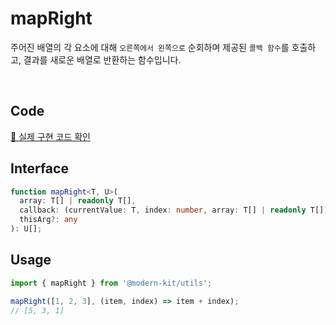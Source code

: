 # mapRight 

주어진 배열의 각 요소에 대해 `오른쪽에서 왼쪽으로` 순회하며 제공된 `콜백 함수`를 호출하고, 결과를 새로운 배열로 반환하는 함수입니다.

<br />

## Code 

[🔗 실제 구현 코드 확인](https://github.com/modern-agile-team/modern-kit/blob/main/packages/utils/src/array/mapRight/index.ts)

## Interface 

```ts title="typescript"
function mapRight<T, U>(
  array: T[] | readonly T[],
  callback: (currentValue: T, index: number, array: T[] | readonly T[]) => U,
  thisArg?: any
): U[];
```

## Usage 

```ts title="typescript"
import { mapRight } from '@modern-kit/utils';

mapRight([1, 2, 3], (item, index) => item + index);
// [5, 3, 1]
```